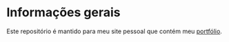 # Informações gerais

Este repositório é mantido para meu site pessoal que contém meu [portfólio](alexferreiradev.github.io).
